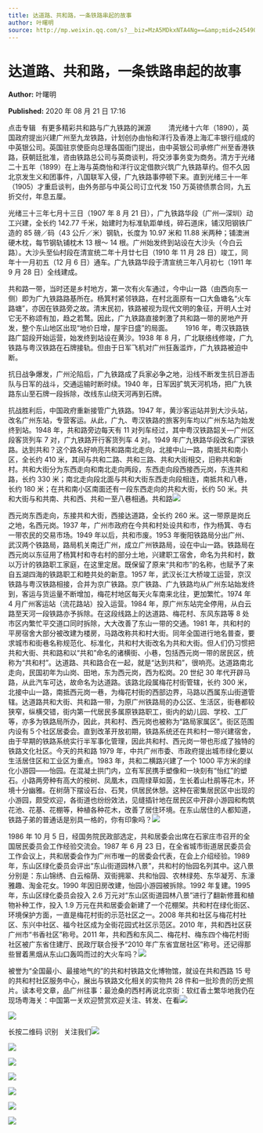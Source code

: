 ```yaml
---
title: 达道路、共和路，一条铁路串起的故事
author: 叶曙明
source: http://mp.weixin.qq.com/s?__biz=MzA5MDkxNTA4Ng==&amp;mid=2454909932&amp;idx=1&amp;sn=f97c1493cce0cbd75d83bc15ef44dd46&amp;chksm=87a23b8db0d5b29b727399e38abedfeb7d67a126286a419359ef66483d6cd4adb917bc5fe359#rd
---
```


# 达道路、共和路，一条铁路串起的故事

**Author:** 叶曙明

**Published:** 2020 年 08 月 21 日 17:16

点击专辑   有更多精彩共和路与广九铁路的渊源         清光绪十六年（1890），英国政府提出兴建广州至九龙铁路，计划创办由怡和洋行及香港上海汇丰银行组成的中英银公司。英国驻京使臣向总理各国衙门提出，由中英银公司承修广州至香港铁路，获朝廷批准，咨由铁路总公司与英商谈判，将交涉事务变为商务。清方于光绪二十五年（1899）在上海与英商怡和洋行议定借款兴筑广九铁路草约。但不久因北京发生义和团事件，八国联军入侵，广九铁路事停顿下来。直到光绪三十一年（1905）才重启谈判，由外务部与中英公司订立代发 150 万英镑债票合同，九五折交付，年息五厘。

光绪三十三年七月十三日（1907 年 8 月 21 日），广九铁路华段（广州—深圳）动工兴建，全长约 142.77 千米，始建时为标准轨距单线，碎石道床，铺汉阳钢铁厂造的 85 磅／码（43 公斤／米）钢轨，长度为 10.97 米和 11.88 米两种；铺澳洲硬木枕，每节钢轨铺枕木 13 根～ 14 根。广州始发终到站设在大沙头（今白云路）。大沙头至仙村段在清宣统二年十月廿七日（1910 年 11 月 28 日）竣工，同年十一月初五（12 月 6 日）通车。广九铁路华段于清宣统三年八月初七（1911 年 9 月 28 日）全线建成。

共和路一带，当时还是乡村地方，第一次有火车通过，今中山一路（由西向东一侧）即为广九铁路路基所在。杨箕村紧邻铁路，在村北面原有一口大鱼塘名“火车路塘”，亦因在铁路旁之故。清末民初，铁路被视为现代文明的象征，开明人士对它无不称颂有加，趋之若鹜。因此，广九铁路直接刺激了共和路一带的房地产开发，整个东山地区出现“地价日增，屋宇日盛”的局面。       1916 年，粤汉铁路铁路广韶段开始运营，始发终到站设在黄沙。1938 年 8 月，广北联络线修竣，广九铁路与粤汉铁路在石牌接轨。但由于日军飞机对广州狂轰滥炸，广九铁路被迫中断。

抗日战争爆发，广州沦陷后，广九铁路成了兵家必争之地，沿线不断发生抗日游击队与日军的战斗，交通运输时断时续。1940 年，日军因扩筑天河机场，把广九铁路东山至石牌一段拆除，改线东山绕天河再到石牌。

抗战胜利后，中国政府重新接管广九铁路。1947 年，黄沙客运站并到大沙头站，改名广州东站，专营客运。从此，广九、粤汉铁路的旅客列车均以广州东站为始发终到站。1948 年，共和路旁边每天有 11 对列车经过，其中粤汉铁路韶关—广州区段客货列车 7 对，广九铁路开行客货列车 4 对。1949 年广九铁路华段改名广深铁路。达到共和？这个路名好响亮共和路南北走向，北接中山一路，南抵共和南小区，全长约 410 米，其间与共和二路、共和三路、共和大街相交，旧称共和新村。共和大街分为东西走向和南北走向两段，东西走向段西接西元岗，东连共和路，长约 330 米；南北走向段北面与共和大街东西走向段相连，南抵共和八巷，长约 180 米；在共和南小区南面还有一段东西走向的共和大街，长约 50 米。共和大街与和共南、共和西、共和一至八巷相通。共和路![](https://mmbiz.qpic.cn/mmbiz_gif/Ljib4So7yuWiatGiapD46vqo7m44T8eaq8ibBdQ4X4vb5IjbXPz1oqBTMviaFP6jIJyQee86FMQ2piadtP4aLUjhJk5g/640?wx_fmt=gif)

西元岗东西走向，东接共和大街，西接达道路，全长约 260 米。这一带原是岗丘之地，名西元岗。1937 年，广州市政府在今共和村处设共和市，作为杨箕、寺右一带农民的交易市场。1949 年以后，共和市废。1953 年衡阳铁路局分出广州、武汉两个铁路局，路局机关南迁广州，成立广州铁路局，设在中山一路。铁路局在西元岗以东征用了杨箕村和寺右村的部分土地，兴建职工宿舍，命名为共和村，数以万计的铁路职工家庭，在这里定居。既保留了原来“共和市”的名称，也赋予了来自五湖四海的铁路职工和睦共处的新意。1957 年，武汉长江大桥竣工运营，京汉铁路与粤汉铁路相接，合并为京广铁路。京广铁路、广九铁路均从广州东站始发终到，客运与货运量不断增加，梅花村地区每天火车南来北往，更加繁忙。1974 年 4 月广州客运站（流花路站）投入运营。1984 年，原广州东站完全停用，从白云路至天河一段铁路亦予拆除。在这段线路上的达道路、梅花村、东风东路等 8 处市区内繁忙平交道口同时拆除，大大改善了东山一带的交通。1981 年，共和村的平房宿舍大部分被改建为楼房，马路改称共和村大街。同年全国进行地名普查，要求城市和街巷名称规范化、标准化，共和村大街改名为共和大街。但人们仍习惯把共和大街、共和路和以“共和”命名的诸横街、小巷，包括西元岗一带的居民区，统称为“共和村”。达道路、共和路合在一起，就是“达到共和”，很响亮。达道路南北走向，民国初年为山岗、田地，东为西元岗，西为松岗。20 世纪 30 年代开辟马路，从此汽车可达，故命名为达道路。该路北段属梅花村街管辖，长约 300 米，北接中山一路，南抵西元岗一巷，为梅花村街的西部边界，马路以西属东山街道管辖。达道路共和大街、共和路一带，为原广州铁路局的办公区、生活区，街巷都较狭窄，纵横交错，街内第一代居民多属原铁路职工，街内的幼儿园、学校、工厂等，亦多为铁路局所办，因此，共和村、西元岗也被称为“路局家属区”。街区范围内设有５个社区居委会。直到改革开放初期，铁路系统还在共和村一带兴建宿舍，由于早期的铁路系统实行半军事化管理，因此共和村、西元岗一带也形成了独特的铁路文化社区。今天的共和路 1979 年，中共广州市委、市政府提出城市绿化要以生活居住区和工业区为重点。1983 年，共和二横路兴建了一个 1000 平方米的绿化小游园——怡园。在混凝土拱门内，立有军民携手塑像和一块刻有“怡红”的塑石。小路两旁种有高大的桉树、凤凰木，四周绿草如茵，生长着山杜鹃等花木，环境十分幽雅。在树荫下摆设石台、石凳，供居民休憩。这种在密集居民区中出现的小游园，颇受欢迎，各街道也纷纷效法，见缝插针地在居民区中开辟小游园和构筑花池、花基、花棚等，种植各种花木，改善了居住环境。在东山居住的人都知道，铁路子弟的普通话是别具一格的，你有印象吗？![](https://mmbiz.qpic.cn/mmbiz_png/Ljib4So7yuWhRkXWibqVZvOHibdS2KKDicrmPo43EJ4icruGEiaibIg73c9pjEP8VSJYQeZ70Oa50s1WuaosNRaPENCrA/640?wx_fmt=png)

1986 年 10 月 5 日，经国务院民政部选定，共和居委会出席在石家庄市召开的全国居民委员会工作经验交流会。1987 年 6 月 23 日，在全省城市街道居民委员会工作会议上，共和居委会作为广州市唯一的居委会代表，在会上介绍经验。1989 年，东山区绿化委员会评出“东山街道园林八景”，共和村的怡园名列其中。这八景分别是：东山锦绣、白云榕荫、双街拥翠、共和怡园、农林绿苑、东华凝芳、东濠雅趣、淘金花女。1990 年因旧房改建，怡园小游园被拆除。1992 年复建。1995 年，东山区绿化委员会投入 2.6 万元对“东山区街道园林八景”进行了翻新修葺和植物补种工作，投入 1.9 万元在共和居委会新建了一个花棚架。共和村在绿化街区、环境保护方面，一直是梅花村街的示范社区之一。2008 年共和社区与梅花村社区、东兴中社区、福今社区成为全街花园式社区示范区。2010 年，共和西社区获广州市“书香社区”称号。2011 年，共和西和东风二、梅花村、梅东四个梅花村街社区被广东省住建厅、民政厅联合授予“2010 年广东省宜居社区”称号。还记得那些冒着黑烟从东山口轰鸣而过的大火车吗？![](https://mmbiz.qpic.cn/mmbiz_png/Ljib4So7yuWhRkXWibqVZvOHibdS2KKDicrmPo43EJ4icruGEiaibIg73c9pjEP8VSJYQeZ70Oa50s1WuaosNRaPENCrA/640?wx_fmt=png)

被誉为“全国最小、最接地气的”的共和村铁路文化博物馆，就设在共和西路 15 号的共和村社区服务中心，展出与铁路文化相关的实物共 28 件和一批珍贵的历史照片。读本号文章，品广州往事：最沧桑的西村再说北京街：软红香土繁华地我仍在现场粤海关：中国第一关欢迎赞赏欢迎关注、转发、在看![](https://mmbiz.qpic.cn/mmbiz_jpg/PJWG74pLsMbkHhfaLwu7HqQn8rb3sNVt3dQzuErKpZRUjyYJVWwjz2xFhfgu0pC60unqGLlDWQ72EL4rpysO1A/640?wx_fmt=jpeg)

![](https://mmbiz.qpic.cn/mmbiz_gif/Ljib4So7yuWhRkXWibqVZvOHibdS2KKDicrmtq9rn4O5Lu90HvSo8oLoSPeAiayNvBrMgjR2JTp6OFuYp8elVUM6Ouw/640?wx_fmt=gif)

长按二维码 识别   关注我们![](https://mmbiz.qpic.cn/mmbiz_jpg/PJWG74pLsMbkHhfaLwu7HqQn8rb3sNVtQYPVP9tt8XCFtwIicWCFAEfhVyWiaLtuuI68biba6EhXw4XS8iaP7iaWEIQ/640?wx_fmt=jpeg)

![](https://mmbiz.qpic.cn/mmbiz_png/Ljib4So7yuWhRkXWibqVZvOHibdS2KKDicrmPo43EJ4icruGEiaibIg73c9pjEP8VSJYQeZ70Oa50s1WuaosNRaPENCrA/640?wx_fmt=png)

![](https://mmbiz.qpic.cn/mmbiz_jpg/PJWG74pLsMbkHhfaLwu7HqQn8rb3sNVt1lUYdSEy3iaFJB9ycsr3socovNumszIhicugzn8xMhoNEDs9Fv5qgpYQ/640?wx_fmt=jpeg)

![](https://mmbiz.qpic.cn/mmbiz_gif/Ljib4So7yuWhRkXWibqVZvOHibdS2KKDicrmtq9rn4O5Lu90HvSo8oLoSPeAiayNvBrMgjR2JTp6OFuYp8elVUM6Ouw/640?wx_fmt=gif)

![](https://mmbiz.qpic.cn/mmbiz_jpg/PJWG74pLsMbkHhfaLwu7HqQn8rb3sNVt6WRO7q4ibXhXwNkeD85USdC18uP7utgaa9TlISrHMzruyp4djzKYosg/640?wx_fmt=jpeg)

![](https://mmbiz.qpic.cn/mmbiz_jpg/PJWG74pLsMbkHhfaLwu7HqQn8rb3sNVt5icqfbbSmLAcmkROr89zvmV5FTVEicYwfQTvtib2uHiasZFhjpUm6exc7w/640?wx_fmt=jpeg)

![](https://mmbiz.qpic.cn/mmbiz_gif/Ljib4So7yuWhRkXWibqVZvOHibdS2KKDicrmtq9rn4O5Lu90HvSo8oLoSPeAiayNvBrMgjR2JTp6OFuYp8elVUM6Ouw/640?wx_fmt=gif)
